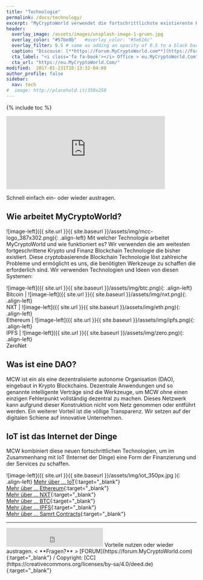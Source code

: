 ```yaml
---
title: "Technologie"
permalink: /docs/technology/
excerpt: "MyCryptoWorld verwendet die fortschrittlichste existierente Krypto- und Finanz-Blockchain-Technologie. "
header:
  overlay_image: /assets/images/unsplash-image-1-gruen.jpg
  overlay_color: "#57be8b"   #overlay_color: "#5e616c"
  overlay_filter: 0.5 # same as adding an opacity of 0.5 to a black background
  caption: "Discouse: [**https://Forum.MyCryptoWorld.com**](https://Forum.MyCryptoWorld.com){:target='_blank'}"
  cta_label: "<i class='fa fa-book'></i> Office > eu.MyCryptoWorld.Com"
  cta_url: "https://eu.MyCryptoWorld.Com/"
modified:  2017-01-231T10:13:32-04:00
author_profile: false
sidebar:
  nav: tech
#  image: http://placehold.it/350x250
---
```

{% include toc %}

<iframe class="ktv2" src="https://klicktipp.s3.amazonaws.com/userimages/27858/forms/59923/1dw3zmpxz8zed59.html" 
style="position:relative;display:inline-block;border:none;background:transparent none no-repeat scroll 0 0;margin:0;" width="420" height="194" scrolling="no"></iframe>

Schnell einfach ein- oder wieder austragen.

## Wie arbeitet MyCryptoWorld?

![image-left]({{ site.url }}{{ site.baseurl }}/assets/img/mcc-logo_387x302.png){: .align-left} Mit welcher Technologie arbeitet MyCryptoWorld und wie funktioniert es? Wir verwenden die am weitesten fortgeschrittene Krypto und Finanz Blockchain Technologie die bisher existiert. Diese cryptobasierende Blockchain Technologie löst zahlreiche Probleme und ermöglicht es uns, die benötigten Werkzeuge zu schaffen die erforderlich sind. Wir verwenden Technologien und Ideen von diesen Systemen:

![image-left]({{ site.url }}{{ site.baseurl }}/assets/img/btc.png){: .align-left} <br>Bitcoin | ![image-left]({{ site.url }}{{ site.baseurl }}/assets/img/nxt.png){: .align-left} <br>NXT | ![image-left]({{ site.url }}{{ site.baseurl }}/assets/img/eth.png){: .align-left} <br>Ethereum | ![image-left]({{ site.url }}{{ site.baseurl }}/assets/img/ipfs.png){: .align-left} <br>IPFS | ![image-left]({{ site.url }}{{ site.baseurl }}/assets/img/zero.png){: .align-left} <br>ZeroNet

## Was ist eine DAO?
MCW ist ein als eine dezentralisierte autonome Organisation (DAO), eingebaut in Krypto Blockchains. Dezentrale Anwendungen und so genannte intelligente Verträge sind die Werkzeuge, um MCW ohne einen einzigen Fehlerpunkt vollständig dezentral zu machen. Dieses Netzwerk kann aufgrund dieser Konstruktion nicht vom Netz genommen oder entführt werden. Ein weiterer Vorteil ist die völlige Transparenz. Wir setzen auf der digitalen Schiene auf innovative Unternehmen.

## IoT ist das Internet der Dinge
MCW kombiniert diese neuen fortschrittlichen Technologien, um im Zusammenhang mit IoT (Internet der Dinge) eine Form der Finanzierung und der Services zu schaffen.

![image-left]({{ site.url }}{{ site.baseurl }}/assets/img/iot_350px.jpg
){: .align-left}
[Mehr über ... IoT](https://en.wikipedia.org/wiki/Internet_of_Things){:target="_blank"}<br>
[Mehr über ... Ethereum](https://en.wikipedia.org/wiki/Ethereum){:target="_blank"}<br>
[Mehr über ... NXT](https://en.wikipedia.org/wiki/Nxt){:target="_blank"}<br>
[Mehr über ... BTC](http://en.wikipedia.org/wiki/Bitcoin){:target="_blank"}<br>
[Mehr über ... IPFS](https://en.wikipedia.org/wiki/InterPlanetary_File_System){:target="_blank"}<br>
[Mehr über ... Samrt Contracts](https://en.wikipedia.org/wiki/Smart_contract){:target="_blank"}<br>

---
<iframe class="ktv2" src="https://klicktipp.s3.amazonaws.com/userimages/27858/forms/59928/1dw8zmpxz8z84a3.html" 
style="position:relative;display:inline-block;border:none;background:transparent none no-repeat scroll 0 0;margin:0;" width="256" height="50" scrolling="no"></iframe> 
Vorteile nutzen oder wieder austragen.  < **Fragen?** > [FORUM](https://forum.MyCryptoWorld.com){:target="_blank"} / Copyright: [CC](https://creativecommons.org/licenses/by-sa/4.0/deed.de){:target="_blank"}
